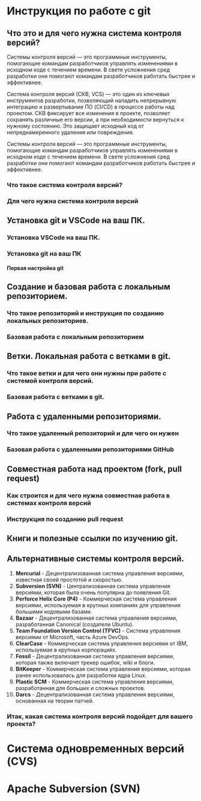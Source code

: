 # Инструкция по работе с git

## Что это и для чего нужна система контроля версий?
Системы контроля версий — это программные инструменты, помогающие командам разработчиков управлять изменениями в исходном коде с течением времени. В свете усложнения сред разработки они помогают командам разработчиков работать быстрее и эффективнее.

Система контроля версий (СКВ, VCS) — это один из ключевых инструментов разработки, позволяющий наладить непрерывную интеграцию и развертывание ПО (CI/CD) в процессе работы над проектом. СКВ фиксирует все изменения в проекте, позволяет сохранять различные его версии, а при необходимости вернуться к нужному состоянию. Это защищает исходный код от непреднамеренного удаления или повреждения.    

Системы контроля версий — это программные инструменты, помогающие командам разработчиков управлять изменениями в исходном коде с течением времени. В свете усложнения сред разработки они помогают командам разработчиков работать быстрее и эффективнее.

### Что такое система контроля версий?

### Для чего нужна система контроля версий

## Установка git и VSCode на ваш ПК.

### Установка VSCode на ваш ПК.

### Установка git на ваш ПК

#### Первая настройка git

## Создание и базовая работа с локальным репозиторием.

### Что такое репозиторий и инструкция по созданию локальных репозиториев.

### Базовая работа с локальным репозиторием

## Ветки. Локальная работа с ветками в git.

### Что такое ветки и для чего они нужны при работе с системой контроля версий.

### Базовая работа с ветками в git.

## Работа с удаленными репозиториями.

### Что такое удаленный репозиторий и для чего он нужен

### Базовая работа с удаленными репозиториями GitHub

## Совместная работа над проектом (fork, pull request)

### Как строится и для чего нужна совместная работа в системах контроля версий

### Инструкция по созданию pull request

## Книги и полезные ссылки по изучению git.

## Альтернативные системы контроля версий.

1. **Mercurial** - Децентрализованная система управления версиями, известная своей простотой и скоростью.
2. **Subversion (SVN)** - Централизованная система управления версиями, которая была очень популярна до появления Git.
3. **Perforce Helix Core (P4)** - Коммерческая система управления версиями, используемая в крупных компаниях для управления большими кодовыми базами.
4. **Bazaar** - Децентрализованная система управления версиями, разработанная Canonical (создатели Ubuntu).
5. **Team Foundation Version Control (TFVC)** - Система управления версиями от Microsoft, часть Azure DevOps.
6. **ClearCase** - Коммерческая система управления версиями от IBM, используемая в крупных корпорациях.
7. **Fossil** - Децентрализованная система управления версиями, которая также включает трекер ошибок, wiki и блоги.
8. **BitKeeper** - Коммерческая система управления версиями, которая ранее использовалась для разработки ядра Linux.
9. **Plastic SCM** - Коммерческая система управления версиями, разработанная для больших и сложных проектов.
10. **Darcs** - Децентрализованная система управления версиями, основанная на теории патчей.


### Итак, какая система контроля версий подойдет для вашего проекта?

# Система одновременных версий (CVS)

# Apache Subversion (SVN)
